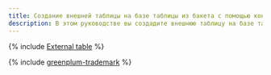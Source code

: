```yaml
---
title: Создание внешней таблицы на базе таблицы из бакета с помощью конфигурационного файла
description: В этом руководстве вы создадите внешнюю таблицу на базе таблицы из бакета с помощью конфигурационного файла.
---
```


{% include [External table](../../_tutorials/dataplatform/mgp/config-server-for-s3.md) %}

{% include [greenplum-trademark](../../_includes/mdb/mgp/trademark.md) %}
